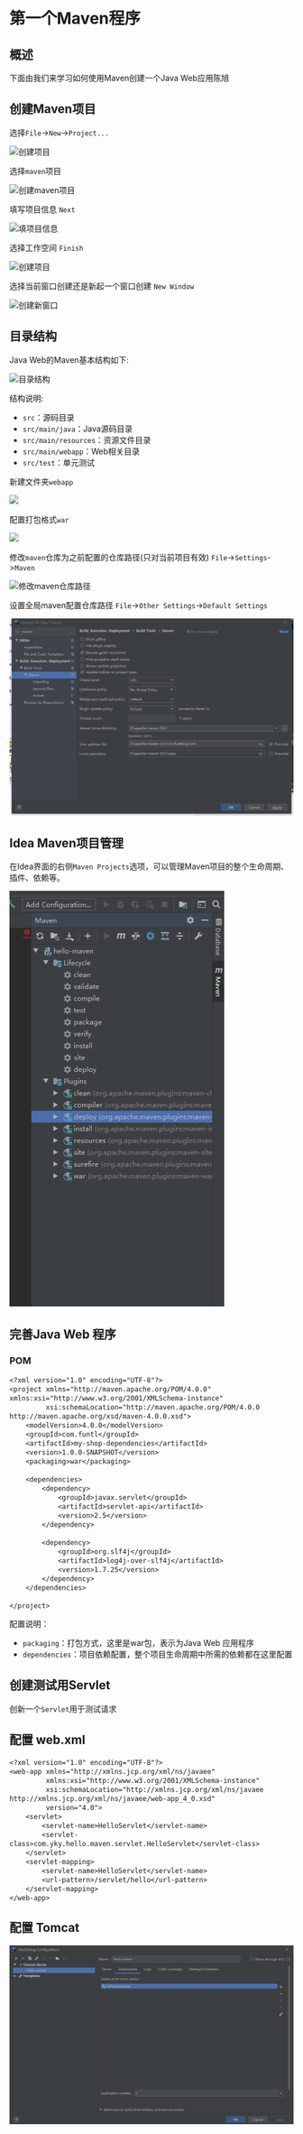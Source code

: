 # **第一个Maven程序**
## **概述**
下面由我们来学习如何使用Maven创建一个Java Web应用陈旭
## 创建Maven项目
选择`File`->`New`->`Project...`

![创建项目](https://note.youdao.com/yws/public/resource/6746b00449dca15808460205b79fc09b/xmlnote/7F6EDBD400DB4DD0B32EC1F2C879B026/2216)

选择`maven`项目

![创建maven项目](https://note.youdao.com/yws/public/resource/6746b00449dca15808460205b79fc09b/xmlnote/33734E46B25A441DB1A14383997BF78D/2228)

填写项目信息 `Next`

![填项目信息](https://note.youdao.com/yws/public/resource/6746b00449dca15808460205b79fc09b/xmlnote/D31706A2C98A47A4AE8AB45FFE3C9979/2234)

选择工作空间 `Finish`

![创建项目](https://note.youdao.com/yws/public/resource/6746b00449dca15808460205b79fc09b/xmlnote/4AC8B1536ACF48DFB3327994C59C5DCB/2245)

选择当前窗口创建还是新起一个窗口创建 `New Window`

![创建新窗口](https://note.youdao.com/yws/public/resource/6746b00449dca15808460205b79fc09b/xmlnote/AD6917877ECF43D9A6B03033244B1B19/2251)

## **目录结构**
Java Web的Maven基本结构如下:

![目录结构](/assets/maven/yky-1235312312.png)

结构说明:

- `src`：源码目录
- `src/main/java`：Java源码目录
- `src/main/resources`：资源文件目录
- `src/main/webapp`：Web相关目录
- `src/test`：单元测试

新建文件夹`webapp`

![](https://note.youdao.com/yws/public/resource/6746b00449dca15808460205b79fc09b/xmlnote/CF70696C55C142BA954CA6E3D2D4E14F/2262)

配置打包格式`war`

![](https://note.youdao.com/yws/public/resource/6746b00449dca15808460205b79fc09b/xmlnote/30D1E025345148148BC0BAECBEC08C5E/2264)

修改`maven`仓库为之前配置的仓库路径(只对当前项目有效) `File`->`Settings`->`Maven`

![修改maven仓库路径](https://note.youdao.com/yws/public/resource/6746b00449dca15808460205b79fc09b/xmlnote/E1FCE7441B2C49459382B8B1B5C7FAFF/2279)

设置全局maven配置仓库路径 `File`->`Other Settings`->`Default Settings`

![全局maven仓库路径](/assets/maven/yky-1234522132.png)

## **Idea Maven项目管理**
在Idea界面的右侧`Maven Projects`选项，可以管理Maven项目的整个生命周期、插件、依赖等。

![右侧项目菜单](/assets/maven/yky-123741238.png)

## **完善Java Web 程序**
### **POM**
```
<?xml version="1.0" encoding="UTF-8"?>
<project xmlns="http://maven.apache.org/POM/4.0.0" xmlns:xsi="http://www.w3.org/2001/XMLSchema-instance"
         xsi:schemaLocation="http://maven.apache.org/POM/4.0.0 http://maven.apache.org/xsd/maven-4.0.0.xsd">
    <modelVersion>4.0.0</modelVersion>
    <groupId>com.funtl</groupId>
    <artifactId>my-shop-dependencies</artifactId>
    <version>1.0.0-SNAPSHOT</version>
    <packaging>war</packaging>

    <dependencies>
        <dependency>
            <groupId>javax.servlet</groupId>
            <artifactId>servlet-api</artifactId>
            <version>2.5</version>
        </dependency>

        <dependency>
            <groupId>org.slf4j</groupId>
            <artifactId>log4j-over-slf4j</artifactId>
            <version>1.7.25</version>
        </dependency>
    </dependencies>

</project>
```
配置说明：
- `packaging`：打包方式，这里是war包，表示为Java Web 应用程序
- `dependencies`：项目依赖配置，整个项目生命周期中所需的依赖都在这里配置

## **创建测试用Servlet**
创新一个`Servlet`用于测试请求

## **配置 web.xml**

```
<?xml version="1.0" encoding="UTF-8"?>
<web-app xmlns="http://xmlns.jcp.org/xml/ns/javaee"
         xmlns:xsi="http://www.w3.org/2001/XMLSchema-instance"
         xsi:schemaLocation="http://xmlns.jcp.org/xml/ns/javaee http://xmlns.jcp.org/xml/ns/javaee/web-app_4_0.xsd"
         version="4.0">
    <servlet>
        <servlet-name>HelloServlet</servlet-name>
        <servlet-class>com.yky.hello.maven.servlet.HelloServlet</servlet-class>
    </servlet>
    <servlet-mapping>
        <servlet-name>HelloServlet</servlet-name>
        <url-pattern>/servlet/hello</url-pattern>
    </servlet-mapping>
</web-app>
```
##  **配置 Tomcat**

![tomcat](/assets/maven/yky-15734367557.png)
